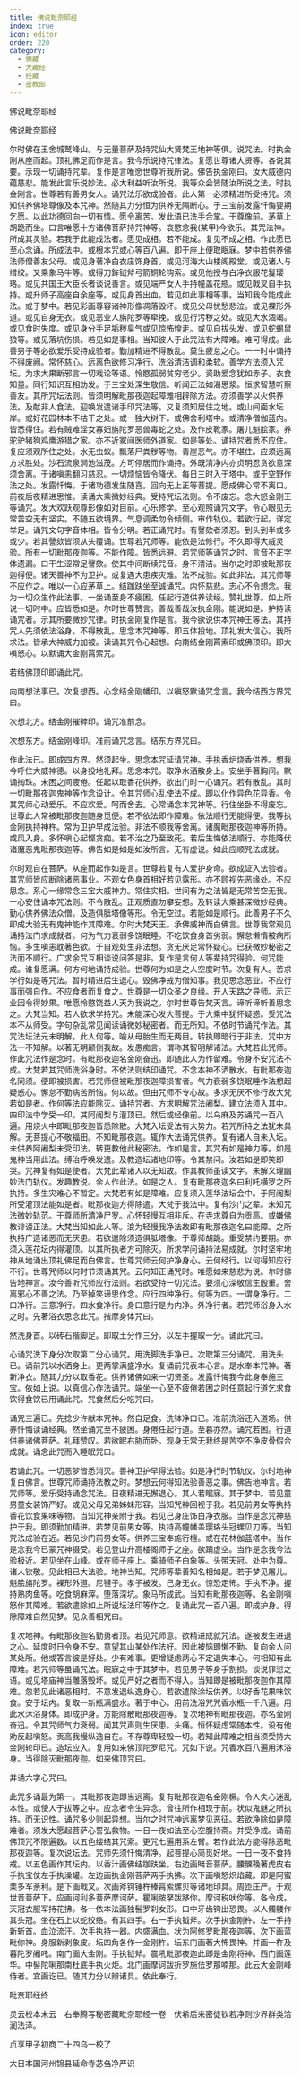 ```yaml
---
title: 佛说毗奈耶经
index: true
icon: editor
order: 220
category:
  - 佛藏
  - 大藏经
  - 经藏
  - 密教部
---
```


  佛说毗奈耶经  

佛说毗奈耶经  

尔时佛在王舍城鹫峰山。与无量菩萨及持咒仙大贤梵王地神等俱。说咒法。时执金刚从座而起。顶礼佛足而作是言。我今乐说持咒律法。复愿世尊诸大贤等。各说其要。示现一切诵持咒辈。复作是言唯愿世尊听我所说。佛告执金刚曰。汝大威德内蕴慈悲。能发此言乐说妙法。必大利益听汝所说。我等众会皆随汝所说之法。时执金刚言。世尊若有善男女人。诵咒法乐欲成验者。此人第一必须精进所受持咒。须知供养佛塔尊像及本咒神。然随其力分恒为供养无隔断心。于三宝前发露忏悔要期乞愿。以此功德回向一切有情。愿令离苦。发此语已洗手合掌。于尊像前。茅草上胡跪而坐。口言唯愿十方诸佛菩萨持咒神等。哀愍念我(某甲)今欲乐。其咒法神。所成其灵验。若我于此能成法者。愿见成相。若不能成。复见不成之相。作此愿已至心念诵。所成法中。或根本咒或心等百八遍。即于座上便取眠寐。梦中若供养佛法师僧善友父母。或见身著净白衣庄饰身首。或见河海大山楼阁殿堂。或见诸人与缯绞。又乘象马牛等。或得刀鉾钺斧弓箭铜轮钩索。或见他授与白净衣服花鬘璎珞。或见共国王大臣长者谈说善言。或见端严女人手持幢盖花瓶。或见戟叉自手执持。或升师子高座自余座等。或见身首出血。若见如此事相等事。当知我今能成此法。或于梦中。若见彩画尊容诸神形像凋落毁坏。或见父母忧愁悲泣。或见裸形外道。或见自身无衣。或见恶业人旃陀罗等牵挽。或见行污秽之处。或见大水涸竭。或见食时失度。或见身分手足垢秽臭气或见惊怖惶走。或见自拔头发。或见蛇蝎鼠狼等。或见落坑伤损。若见如是事相。当知彼人于此咒法有大障难。难可得成。此善男子等必欲爱乐受持成验者。勤加精进不得散乱。莫生疲怠之心。一一时中诵持不得废阙。常怀慈心。远离色欲修习净行。洗浴清洁调和柔软。善学方法须入咒坛。为求大果断邪言一切戏论等语。怜愍孤弱贫穷老少。资助爱念犹如赤子。衣食知量。同行知识互相劝发。于三宝处深生敬信。听闻正法如渴思浆。恒求智慧听察善友。其所咒坛法则。皆须明解毗那夜迦起障难相辟除方法。亦须善学以火供养法。及献非人食法。迎唤发遣诸手印咒法等。又复须知居住之地。或山间面水坛岸。或好花园林本不枯干之处。或一独大树下。或佛舍利塔中。或清净僧伽蓝内。皆悉得住。若有贼难淫女寡妇旃陀罗恶兽毒蛇之处。及作皮靴家。屠儿魁脍家。养驼驴猪狗鸡鹰游猎之家。亦不近冢间医师外道家。如是等处。诵持咒者悉不应住。复应须观所住之处。水无虫蚁。飘落尸粪秽等物。青崖恶气。亦不堪住。应须远离方求胜处。沙石流泉涧池滋茂。方可停居而作诵持。外既清净内亦贞明忍贪欲意深须舍离。于诸嗔恚翻习慈忍。一切烦恼皆令降伏。每日三时入于塔中。或于空野作法之处。发露忏悔。于诸功德发生随喜。回向无上正等菩提。愿成佛心常不离口。前夜后夜精进思惟。读诵大乘微妙经典。受持咒坛法则。令不废忘。念大怒金刚王等诵咒。发大欢跃观尊形像如对目前。心乐修学。至心观照诵咒文字。令心眼见无常苦空无有坚实。不随五欲境界。气息调柔勿令倾侧。审作轨仪。若欲行起。详定举足。诵咒文句字音体相。皆令分明。若正诵咒时。有謦欬者须忍。到头到半或多或少。若其謦欬皆须从头覆诵。世尊若咒师等。能依是法修行。不久即得大威灵验。所有一切毗那夜迦等。不能作障。皆悉远避。若咒师等诵咒之时。言音不正字体遗漏。口干生涩常足謦欬。使其中间断续咒音。身不清洁。当尔之时即被毗那夜迦得便。诸天善神不为卫护。或复遇大患疾灾难。法不成验。如此非法。其咒师等不应作之。唯以一心应茅草上。结跏趺坐至诚诵咒。内怀慈悲。志心不令想念。我为一切众生作此法事。一坐诵至身不疲困。任起行道供养读经。赞礼世尊。如上所说一切时中。应皆悉如是。尔时世尊赞言。善哉善哉汝执金刚。能说如是。护持读诵咒者。示其所要微妙咒律。时执金刚复作是言。我今欲说供本咒神王等法。其持咒人先须依法浴身。不得散乱。思念本咒神等。即五体投地。顶礼发大信心。我所求法。皆承大神威力加被。读诵其咒令心起想。向南结金刚罥索印或佛顶印。即大嗔怒心。以默诵大金刚罥索咒。  

若结佛顶印即诵此咒。  

向南想法事已。次复想西。心念结金刚幡印。以嗔怒默诵咒念言。我今结西方界咒曰。  

次想北方。结金刚摧碎印。诵咒准前念。  

次想东方。结金刚峰印。准前诵咒念言。结东方界咒曰。  

作此法已。即成四方界。然须起坐。思念本咒延请咒神。手执香炉烧香供养。想我今呼住大威神德。以身投地礼拜。思念本咒。取净水洒散身上。安坐手著胸间。默诵掏珠。未困之间疲倦。任起以取香花供养。欲出门时一心诵咒。若有散乱。其时一切毗那夜迦鬼神等作念设计。令其咒师心乱使法不成。即以化作异色花异香。令其咒师心动爱乐。不应欢爱。呵而舍去。心常诵念本咒神等。行住坐卧不得废忘。世尊此人常被毗那夜迦随身觅便。若不依法即作障难。依法顺行无能得便。我等执金刚执持神杵。常为卫护早成法验。非法不顺我等舍离。诸魔毗那夜迦神等所持。或风入身。多怀嗔心起悭贪痴。若不治之乃至致死。若后生悔依法顺行。亦能降伏诸魔恶鬼毗那夜迦等。佛告如是如是如汝所言。无有虚说。如此应顺咒法成就。  

尔时观自在菩萨。从座而起作如是言。世尊若复有人爱护身命。欲成证入法验者。其咒师皆应断除诸恶事业。不观女色身首相好若见露形。亦不顾视先恶缘处。不应思念。系心一缘常念三宝大威神力。常住实相。世间有为之法皆是无常苦空无我。一心安住诵本咒法则。不令散乱。正观质直勿攀妄想。及转读大乘甚深微妙经典。勤心供养佛法众僧。及造俱胝塔像等形。令无空过。若能如是顺行。此善男子不久即成大验无有鬼神能作其障难。尔时大梵天王。承佛威神而白佛言。世尊我常观见诵持法门求成就者。何为气力衰弱多饶眠睡。不吃饮食身首劣弱。懈怠懒惰被病所恼。多生嗔恚耽著色欲。于自观处生非法想。贪无厌足常怀疑心。已获微妙秘密之法而不顺行。广求余咒互相谈说问答是非。复作是言何人等辈持咒得验。何咒能成。谁复愿满。何方何地诵持成验。世尊何为如是之人空度时节。次复有人。苦求学行如是等咒法。暂时精进后生退心。毁佛净戒为僧知事。我见思念恶业。不应行事而强自作。不应食者而复食之。世尊是一切众圣之良缘。开人天路之导师。示正业因令得妙果。唯愿怜愍饶益人天为我说之。尔时世尊告梵天言。谛听谛听善思念之。大梵当知。若人欲求学持咒。未能深心发大菩提。于大乘中犹怀疑惑。受咒法本不从师受。字句杂乱常见闻读诵微妙秘密者。而无所知。不依时节诵咒作法。其咒法坛法元未明解。此人何等。喻从母胎生而无两目。转执即暗行于非法。咒中方法一不知解。以著无明颠倒我故。发愚痴言。谓称其智明解诸法。大梵若此咒师。作此咒法作是念时。有毗那夜迦名金刚奋迅。即随此人为作留难。令身不安咒法不成。大梵若其咒师洗浴身时。不依法则结印诵咒。不念本神不洒散水。有毗那夜迦名同须。便即被损害。若咒师但被毗那夜迦障损害者。气力衰弱多饶眠睡作法想起疑惑心。懈怠不勤病苦所恼。何以故。但由咒师不专心故。多求无厌不修行故大梵若如是者。作何等法应能除灭。诵持咒者。方求明解咒法阇梨。建立法须入其中。四印法中学受一印。其阿阇梨与灌顶已。然后或经像前。以乌麻及苏诵咒一百八遍。用烧火中即毗那夜迦皆悉除散。大梵入坛受法有大势力。若咒所持之法犹未具解。无菩提心不敬福田。不知毗那夜迦。辄作大法诵咒供养。复有诸人自未入坛。未供养阿阇梨未受印法。转更教他此秘密法。作如是言。其咒有如是神力等。如是鬼神当用此法。缚治呼唤发遣。及教造坛诸地印等。令其禁问。汝若如是即笑即哭。咒神复有如是使者。大梵此辈诸人以无知故。作其教师虽读文字。未解义理幽妙法门轨仪。发趣教说。余人作此法。如是之人。复有毗那夜迦名曰利吒横罗之所执持。多生灾难心不暂定。大梵若有如是障难。应复须入莲华法坛会中。于阿阇梨所受灌顶法能如是者。毗那夜迦方得除遣。大梵于我法中。复有沙门之辈。未知咒法微妙轨范。于尊师所清净尸罗。心怀轻慢互相非斥。在寺求尊自为贡高。或嫌佛教诽谤正法。大梵当知如此人等。浪为轻慢我净法故即有毗那夜迦名曰能障。之所执持广造诸恶而无厌患。若欲遣除须造俱胝塔像。于尊师胡跪。重受禁约要期。亦须入莲花坛内得灌顶。以其所执者方可除灭。所求学问诵持法易成就。尔时坚牢地神从地涌出顶礼佛足而白佛言。世尊咒师云何护净身心。云何经行。以何得知应行不行。世尊咒师以何时节须诵其咒。云何知正诵咒时。唯愿如来慈悲为说。尔时佛告地神言。汝今善听咒师应行法则。若欲受持一切咒法。要须心深敬信生殷重。舍离邪心不善之法。乃至掉笑谛思作念。应行四种净行。何等为四。一谓身净行。二口净行。三意净行。四水食净行。身口意行是为内净。外净行者。若咒师浴身入水之时。先著浴衣思念此咒。揩摩身体咒曰。  

然洗身首。以砖石揩脚足。即取土分作三分。以左手握取一分。诵此咒曰。  

心诵咒洗下身分次取第二分心诵咒。用洗脚洗手净已。次取第三分诵咒。用洗头已。诵前咒以水洒身上。更两掌满盛净水。复诵前咒表本心言。是水奉本咒神。著新净衣。随其力分以取香花。供养诸佛如来一切贤圣。发露忏悔我今此身奉施三宝。依如上说。以真信心作法诵咒。端坐一心至不疲倦若困之时任意起行道乞求食饮得食饮已用诵此咒。咒食然后分吃咒曰。  

诵咒三遍已。先捻少许献本咒神。然自足食。洗钵净口已。准前洗浴还入道场。供养忏悔读诵经典。然坐诵咒至不疲困。身倦任起行道。至暮亦然。诵咒若困。行道供养诸佛菩萨。礼拜赞叹。若欲眠右胁而卧。观身无常无我终是苦空不净皮骨假合成就。诵念此咒而入睡眠咒曰。  

若诵此咒。一切恶梦皆悉消灭。善神卫护早得法验。如是净行时节轨仪。尔时地神复白佛言。世尊咒师诵持法教之时。梦想云何得知法验善恶之事。佛告地神言。若咒师等。爱乐受持诵念咒法。日夜精进无懈退心。其人若眠寐。其于梦中。若见童男童女装饰严好。或见父母兄弟姊妹形容。当知咒神回视于我。若见前男女等执持香花饮食果味等物。当知咒神亲附于我。若见己身庄饰白净衣服。当作是念咒神慈护于我。即须勤加精进。若梦见前男女等。执持高幢幡盖璎珞头冠螺贝刀等。当知咒法成验在近。若见沙门前男女等。供养三宝奉施行檀。或在花林伽蓝塔中。当作是念我今已蒙咒神摄受。若见登山升高楼阁师子之座。欲踊虚空。当作是念我今法验极近。若见坐在山峰。或在师子座上。乘骑师子白象等。头带天冠。处中为尊。诸人钦敬。见此相已大法验。地神当知。咒师等辈善知名相如是。若于梦见屠儿。魁脍旃陀罗。裸形外道。尼犍子。孝子被发。己身无衣。惊恐走怖。手执不净。握持熟肉鱼等。吃食胡麻滓。堕落深坑。象马所成武。当知有毗那夜迦等。名金刚嗔怒作其障难。若欲遣除如上所说坛法印等作之。复诵此咒一百八遍。即成护身。得除障难自然见梦。见众善相咒曰。  

复次地神。有毗那夜迦名勤勇者顶。若见咒师意。欲精进成就咒法。遂被发生进退之心。延度时日令身不安。意望其山某处作法好。因此被恼即懒不勤。复向余人问某处所。他或答言彼是好处。少有难事。更增疑虑两心不定退失本心。何相知有此障难。若咒师等虽诵咒法。眠寐之中于其梦中。若见男子等身手割损。谈说罪愆之语。或见塔庙神当雕落毁坏。或见严好之者而不得入。当知即是被毗那夜迦作其障难。忽若见此诸恶相时。不意发退纵逸身心。若欲遣除涂坛供养。以好香花果味饮食。安于坛内。复取一新瓶满盛水。著于中心。用前洗浴咒咒香水瓶一千八遍。用此水沐浴身体。即成护身。方能除散毗那夜迦等。复次地神有毗那夜迦。亦名金刚奋迅。令其咒师气力衰弱。闻其咒声则生厌患。头痛。恒怀疑虑常随本性。设有他劝反起嗔怒。贡高我慢纵逸自在。不存尊卑轻毁一切。若知此障难之相当须受持大金刚轮印已。造坛应入。复用如来佛顶陀罗尼咒。咒如下说。咒香水百八遍用沐浴身。当得除灭毗那夜迦。如来佛顶咒曰。  

并诵六字心咒曰。  

此咒多诵最为第一。其毗那夜迦即当远离。复有毗那夜迦名金刚橛。令人失心迷乱本性。或使人于拔等之中。应念者令生异念。曾往所作相现于前。状似鬼魅之所执持。而无识性。诵咒多少则起异想。当尔之时咒神远离梦见恶征。若欲净除如是障难者。须发大愿起菩萨心誓弘救物。一日一夜如法至心空腹持斋。并受净戒。诵前佛顶咒不限遍数。以五色缕结其咒索。更咒七遍用系左臂。若作此法方能得除恶毗那夜迦等。复次说坛法。咒师先须忏悔清净。起菩提心简觅好地。一日一夜不食持戒。以五色画作其坛内。以香汁画佛结跏趺坐。右边画睹音菩萨。腰髁鞔著虎皮右手执宝仗左手执澡罐。左边画执金刚菩萨两手执拂。次下画嗔怒炽焰藏。即是阿蜜栗多军荼利。是下画戟叉。次画斧钩锤杵棒罥索螺贝等诸地印具。周匝庄严。于观世音菩萨下。应画诃利多菩萨摩诃萨。瞿唎跛拏跋跢你。摩诃税吠你等。各令成。天冠衣服军持花拂。各一依本法画独髻罗刹女形。口中牙齿钩出恐畏。以人髑髅作其头冠。坐在石上以蛇绞络。有其四手。右一手执钺斧。次手执金刚杵。左一手持新斩首。血泣流汗。次手执持一器。内盛满血。状为阿修罗毗那夜迦等。次下画蓝毗你神。身服新剥象皮。坛四角各作一金刚杵。坛东门画著大怖畏神。并画一杵及暮陀罗阇吒。南门画大金刚。手执钺斧。震吼毗那夜迦此即是金刚将神。西门画莲华。中髻陀唎那南杜底手执火炬。北门画摩诃跋折罗施佉罗那喃那。此云大金刚峰侍者。宜画讫已。随其力分以辨诸具。依此奉行。  

毗奈耶经终  

灵云校本末云　右奉腾写秘密藏毗奈耶经一卷　伏希后来密徒钦若净则沙界群类洽润法泽。  

贞享甲子初商二十四乌一校了  

大日本国河州锦县延命寺苾刍净严识  
